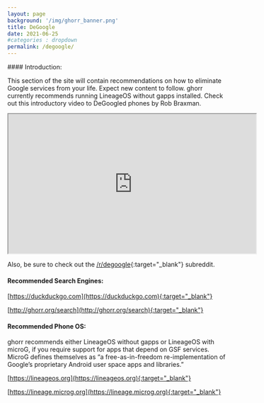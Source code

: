 ```yaml
---
layout: page
background: '/img/ghorr_banner.png'
title: DeGoogle
date: 2021-06-25
#categories : dropdown
permalink: /degoogle/
---
```

<p></p>
#### Introduction:

This section of the site will contain recommendations on how to eliminate Google services from your life. Expect new content to follow. ghorr currently recommends running LineageOS without gapps installed. Check out this introductory video to DeGoogled phones by Rob Braxman.

<iframe id="lbry-iframe" width="560" height="315" src="https://odysee.com/$/embed/degoogled/76ccaa024e2d6ae907d6173bf88cc757aee87bac?r=J4ivBwpLWDqRztQmJhvchdqbURumyD8b" allowfullscreen></iframe>

Also, be sure to check out the [/r/degoogle](https://www.reddit.com/r/degoogle/){:target="_blank"} subreddit.

#### Recommended Search Engines:

[https://duckduckgo.com](https://duckduckgo.com){:target="_blank"}

[http://ghorr.org/search](http://ghorr.org/search){:target="_blank"}

#### Recommended Phone OS:

ghorr recommends either LineageOS without gapps or LineageOS with microG, if you require support for apps that depend on GSF services. MicroG defines themselves as “a free-as-in-freedom re-implementation of Google’s proprietary Android user space apps and libraries.”

[https://lineageos.org](https://lineageos.org){:target="_blank"}

[https://lineage.microg.org](https://lineage.microg.org){:target="_blank"}
